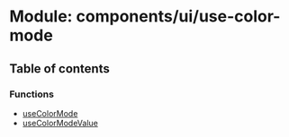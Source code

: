 # Module: components/ui/use-color-mode

## Table of contents

### Functions

- [useColorMode](../functions/components_ui_use_color_mode.useColorMode.md)
- [useColorModeValue](../functions/components_ui_use_color_mode.useColorModeValue.md)
